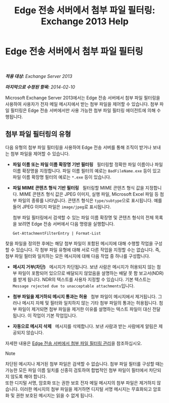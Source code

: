 ﻿---
title: 'Edge 전송 서버에서 첨부 파일 필터링: Exchange 2013 Help'
TOCTitle: Edge 전송 서버에서 첨부 파일 필터링
ms:assetid: be39a181-c82e-41f5-8846-085bf1f84164
ms:mtpsurl: https://technet.microsoft.com/ko-kr/library/Bb124399(v=EXCHG.150)
ms:contentKeyID: 60829917
ms.date: 05/22/2018
mtps_version: v=EXCHG.150
ms.translationtype: MT
---

# Edge 전송 서버에서 첨부 파일 필터링

 

_**적용 대상:** Exchange Server 2013_

_**마지막으로 수정된 항목:** 2014-02-10_

Microsoft Exchange Server 2013에서는 Edge 전송 서버에서 첨부 파일 필터링을 사용하여 사용자가 전자 메일 메시지에서 받는 첨부 파일을 제어할 수 있습니다. 첨부 파일 필터링은 Edge 전송 서버에서만 사용 가능한 첨부 파일 필터링 에이전트에 의해 수행됩니다.

## 첨부 파일 필터링의 유형

다음 유형의 첨부 파일 필터링을 사용하여 Edge 전송 서버를 통해 조직이 받거나 보내는 첨부 파일을 제어할 수 있습니다.

  - **파일 이름 또는 파일 이름 확장명 기반 필터링**   필터링할 정확한 파일 이름이나 파일 이름 확장명을 지정합니다. 파일 이름 필터의 예로는 `BadFileName.exe` 등이 있고 파일 이름 확장명 필터의 예로는 `*.exe` 등이 있습니다.

  - **파일 MIME 콘텐츠 형식 기반 필터링**   필터링할 MIME 콘텐츠 형식 값을 지정합니다. MIME 콘텐츠 형식 값은 JPEG 이미지, 실행 파일, Microsoft Excel 파일 등 첨부 파일의 종류를 나타냅니다. 콘텐츠 형식은 `type/subtype`으로 표시됩니다. 예를 들어 JPEG 이미지 파일은 `image/jpeg`로 표시됩니다.
    
    첨부 파일 필터링에서 검색할 수 있는 파일 이름 확장명 및 콘텐츠 형식의 전체 목록을 보려면 Edge 전송 서버에서 다음 명령을 실행합니다.
    
        Get-AttachmentFilterEntry | Format-List

찾을 파일을 정의한 후에는 해당 첨부 파일이 포함된 메시지에 대해 수행할 작업을 구성할 수 있습니다. 각 첨부 파일 유형에 대해 서로 다른 작업을 지정할 수는 없습니다. 즉, 첨부 파일 필터와 일치하는 모든 메시지에 대해 다음 작업 중 하나를 구성합니다.

  - **메시지 거부(차단)**   메시지가 차단됩니다. 보낸 사람은 메시지가 허용되지 않는 첨부 파일이 포함되어 있으므로 배달되지 않았음을 설명하는 배달 못 함 보고서(NDR)를 받게 됩니다. NDR의 텍스트를 사용자 지정할 수 있습니다. 기본 텍스트는 `Message rejected due to unacceptable attachments`입니다.

  - **첨부 파일을 제거하되 메시지 통과는 허용**   첨부 파일이 메시지에서 제거됩니다. 그러나 메시지 자체 및 필터와 일치하지 않는 기타 첨부 파일의 통과는 허용됩니다. 첨부 파일이 제거되면 첨부 파일을 제거한 이유를 설명하는 텍스트 파일이 대신 전달됩니다. 이 작업이 기본 작업입니다.

  - **자동으로 메시지 삭제**   메시지를 삭제합니다. 보낸 사람과 받는 사람에게 알림은 제공되지 않습니다.

자세한 내용은 [Edge 전송 서버에서 첨부 파일 필터링 관리](manage-attachment-filtering-on-edge-transport-servers-exchange-2013-help.md)을 참조하십시오.


> [!NOTE]
> 차단된 메시지나 제거된 첨부 파일은 검색할 수 없습니다. 첨부 파일 필터를 구성할 때는 가능한 모든 파일 이름 일치를 신중히 검토하여 합법적인 첨부 파일이 필터에서 차단되지 않도록 해야 합니다.<BR>또한 디지털 서명, 암호화 또는 권한 보호 전자 메일 메시지의 첨부 파일은 제거하지 않습니다. 이러한 메시지의 첨부 파일을 제거하면 디지털 서명 메시지는 무효화되고 암호화 및 권한 보호된 메시지는 읽을 수 없게 됩니다.


